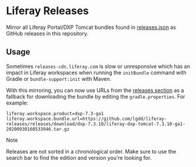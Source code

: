 # Liferay Releases

Mirror all Liferay Portal/DXP Tomcat bundles found in [releases.json](https://releases.liferay.com/releases.json) as GitHub releases in this repository.

## Usage

Sometimes `releases-cdn.liferay.com` is slow or unresponsive which has an impact in Liferay workspaces when running the `initBundle` command with Gradle or `bundle-support:init` with Maven.

With this mirroring, you can now use URLs from the [releases section](https://github.com/lgdd/liferay-releases/releases) as a fallback for downloading the bundle by editing the `gradle.properties`. For example:

```properties
liferay.workspace.product=dxp-7.3-ga1
liferay.workspace.bundle.url=https://github.com/lgdd/liferay-releases/releases/download/dxp-7.3.10/liferay-dxp-tomcat-7.3.10-ga1-20200930160533946.tar.gz
```

> [!NOTE]  
> Releases are not sorted in a chronological order. Make sure to use the search bar to find the edition and version you're looking for.